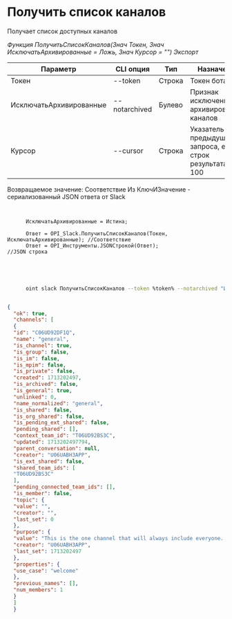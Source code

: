 ﻿---
sidebar_position: 1
---

# Получить список каналов
 Получает список доступных каналов


*Функция ПолучитьСписокКаналов(Знач Токен, Знач ИсключатьАрхивированные = Ложь, Знач Курсор = "") Экспорт*

  | Параметр | CLI опция | Тип | Назначение |
  |-|-|-|-|
  | Токен | --token | Строка | Токен бота |
  | ИсключатьАрхивированные | --notarchived | Булево | Признак исключения архивированных каналов |
  | Курсор | --cursor | Строка | Указатель из предыдущего запроса, если строк результата > 100 |

  
  Возвращаемое значение:   Соответствие Из КлючИЗначение - сериализованный JSON ответа от Slack

```bsl title="Пример кода"
	
      
      ИсключатьАрхивированные = Истина;
      
      Ответ = OPI_Slack.ПолучитьСписокКаналов(Токен, ИсключатьАрхивированные); //Соответствие
      Ответ = OPI_Инструменты.JSONСтрокой(Ответ);                              //JSON строка
      
    
	
```

```sh title="Пример команды CLI"
    
      oint slack ПолучитьСписокКаналов --token %token% --notarchived "Истина" --cursor %cursor%


```


```json title="Результат"

{
  "ok": true,
  "channels": [
  {
  "id": "C06UD92DF1Q",
  "name": "general",
  "is_channel": true,
  "is_group": false,
  "is_im": false,
  "is_mpim": false,
  "is_private": false,
  "created": 1713202497,
  "is_archived": false,
  "is_general": true,
  "unlinked": 0,
  "name_normalized": "general",
  "is_shared": false,
  "is_org_shared": false,
  "is_pending_ext_shared": false,
  "pending_shared": [],
  "context_team_id": "T06UD92BS3C",
  "updated": 1713202497794,
  "parent_conversation": null,
  "creator": "U06UABH3APP",
  "is_ext_shared": false,
  "shared_team_ids": [
  "T06UD92BS3C"
  ],
  "pending_connected_team_ids": [],
  "is_member": false,
  "topic": {
  "value": "",
  "creator": "",
  "last_set": 0
  },
  "purpose": {
  "value": "This is the one channel that will always include everyone. It’s a great spot for announcements and team-wide conversations.",
  "creator": "U06UABH3APP",
  "last_set": 1713202497
  },
  "properties": {
  "use_case": "welcome"
  },
  "previous_names": [],
  "num_members": 1
  }
  ]
  }

```
